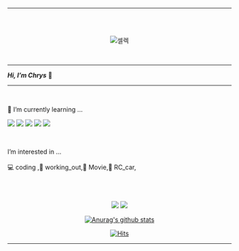 





<!---
chry8822/chry8822 is a ✨ special ✨ repository because its `README.md` (this file) appears on your GitHub profile.
You can click the Preview link to take a look at your changes.
--->

***
  <br>
    <br>

<div align="center"> 
 
![셀렉](https://user-images.githubusercontent.com/89508217/144148208-2ed211d3-907e-4e4e-a7f2-7fa8cb5ac6be.gif) 
 
 </div>


  <br>



***
 
 ***Hi, I’m Chrys*** <g-emoji class="g-emoji" alias="wave" fallback-src="https://github.githubassets.com/images/icons/emoji/unicode/1f44b.png">👋</g-emoji>
 
***

  <br>

 🌱 I’m currently learning ... 
  <br>
  
 <img src="https://img.shields.io/badge/HTML5-E34F26?style=flat-square&logo=HTML5&logoColor=white"/></a> 
<img src="https://img.shields.io/badge/CSS3-1572B6?style=flat-square&logo=CSS3&logoColor=white"/></a>
<img src="https://img.shields.io/badge/JavaScript-F7DF1E?style=flat-square&logo=JavaScript&logoColor=white"/></a>
<img src="https://img.shields.io/badge/Node.js-339933?style=flat-square&logo=Node.js&logoColor=white"/></a> 
<img src="https://img.shields.io/badge/-ReactJs-61DAFB?logo=react&logoColor=white&style=flat-square">

<br>
  
  I’m interested in ...
  <br>
  <br>
  :computer: coding ,💪 working_out,:movie_camera: Movie,:red_car:  RC_car, 

  <br>
    <br>
 
      







<p align="center">
<a href="https://covelope.tistory.com/">
 <img src="https://img.shields.io/badge/-Tstory-131F37?style=flat-square&logo=-Tstory&logoColor=white"/></a> 
 
<a href="mailto:goggg8822@likelion.org">
 <img src="https://img.shields.io/badge/Gmail-d14836?style=flat-square&logo=Gmail&logoColor=white"/></a> 
 
 </p>


<div align=center> 
 
[![Anurag's github stats](https://github-readme-stats.vercel.app/api?username=chry8822)](https://github.com/anuraghazra/github-readme-stats)
 
 </div>


<div align=center> 
 
 [![Hits](https://hits.seeyoufarm.com/api/count/incr/badge.svg?url=https%3A%2F%2Fgithub.com%2Fchry8822&count_bg=%235BC442&title_bg=%23000000&icon=github.svg&icon_color=%23FFFFFF&title=hits&edge_flat=false)](https://hits.seeyoufarm.com)
 
 </div>


***
